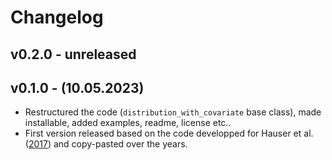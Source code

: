# Changelog

## v0.2.0 - unreleased

## v0.1.0 - (10.05.2023)

- Restructured the code (`distribution_with_covariate` base class), made installable, added examples, readme, license etc..
- First version released based on the code developped for Hauser et al. ([2017](https://agupubs.onlinelibrary.wiley.com/doi/abs/10.1002/2017EF000612)) and copy-pasted over the years.
